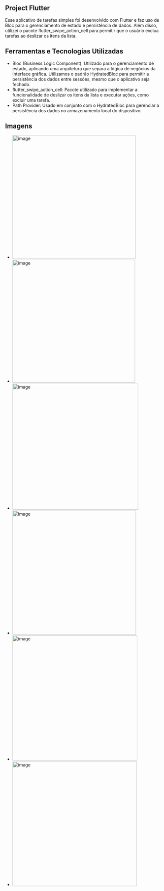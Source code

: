 
## Project Flutter

Esse aplicativo de tarefas simples foi desenvolvido com Flutter e faz uso de Bloc para o gerenciamento de estado e persistência de dados. Além disso, utilizei o pacote flutter_swipe_action_cell para permitir que o usuário exclua tarefas ao deslizar os itens da lista.

## Ferramentas e Tecnologias Utilizadas

- Bloc (Business Logic Component): Utilizado para o gerenciamento de estado, aplicando uma arquitetura que separa a lógica de negócios da interface gráfica. Utilizamos o padrão HydratedBloc para permitir a persistência dos dados entre sessões, mesmo que o aplicativo seja fechado.
- flutter_swipe_action_cell: Pacote utilizado para implementar a funcionalidade de deslizar os itens da lista e executar ações, como excluir uma tarefa.
- Path Provider: Usado em conjunto com o HydratedBloc para gerenciar a persistência dos dados no armazenamento local do dispositivo.

## Imagens 

- <img width="400" alt="image" src="https://github.com/user-attachments/assets/5c343db7-cf09-4f0e-92c2-3ec720457517">
- <img width="398" alt="image" src="https://github.com/user-attachments/assets/93d5a5a8-0ce4-4a76-9e05-6a0737fa356a">
- <img width="408" alt="image" src="https://github.com/user-attachments/assets/15d1deee-a08d-4d61-8255-9e4d8e8be153">
- <img width="401" alt="image" src="https://github.com/user-attachments/assets/96a8f45d-db92-4769-a295-7053d62c6263">
- <img width="405" alt="image" src="https://github.com/user-attachments/assets/d7d1527f-62ac-47db-9930-f067d6e695c3">
- <img width="403" alt="image" src="https://github.com/user-attachments/assets/d65ee2c6-c41d-412f-9b2b-725ed76b2caa">







